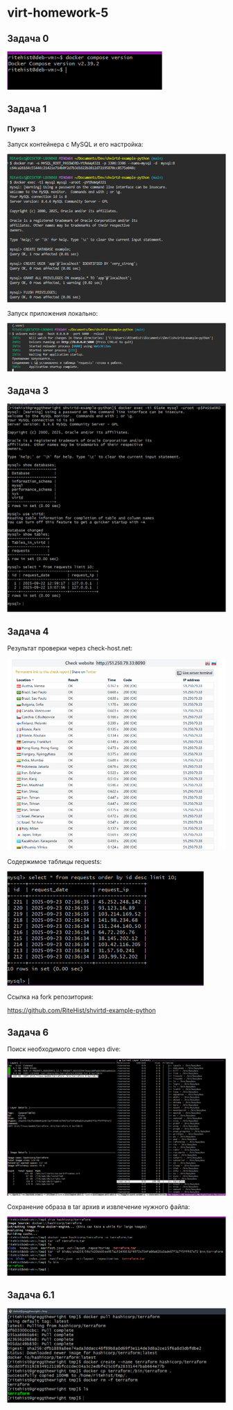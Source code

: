 # virt-homework-5

## Задача 0

![alt text](https://github.com/ritehist/virt-homework-5/blob/main/media/0.PNG?raw=true)

## Задача 1

### Пункт 3

Запуск контейнера с MySQL и его настройка:

![alt text](https://github.com/ritehist/virt-homework-5/blob/main/media/1.PNG?raw=true)

Запуск приложения локально:

![alt text](https://github.com/ritehist/virt-homework-5/blob/main/media/2.PNG?raw=true)

## Задача 3

![alt text](https://github.com/ritehist/virt-homework-5/blob/main/media/3.PNG?raw=true)

## Задача 4

Результат проверки через check-host.net:

![alt text](https://github.com/ritehist/virt-homework-5/blob/main/media/4.PNG?raw=true)

Содержимое таблицы requests:

![alt text](https://github.com/ritehist/virt-homework-5/blob/main/media/5.PNG?raw=true)

Ссылка на fork репозитория:

https://github.com/RiteHist/shvirtd-example-python

## Задача 6

Поиск необходимого слоя через dive:

![alt text](https://github.com/ritehist/virt-homework-5/blob/main/media/6.PNG?raw=true)

Сохранение образа в tar архив и извлечение нужного файла:

![alt text](https://github.com/ritehist/virt-homework-5/blob/main/media/7.PNG?raw=true)

## Задача 6.1

![alt text](https://github.com/ritehist/virt-homework-5/blob/main/media/8.PNG?raw=true)